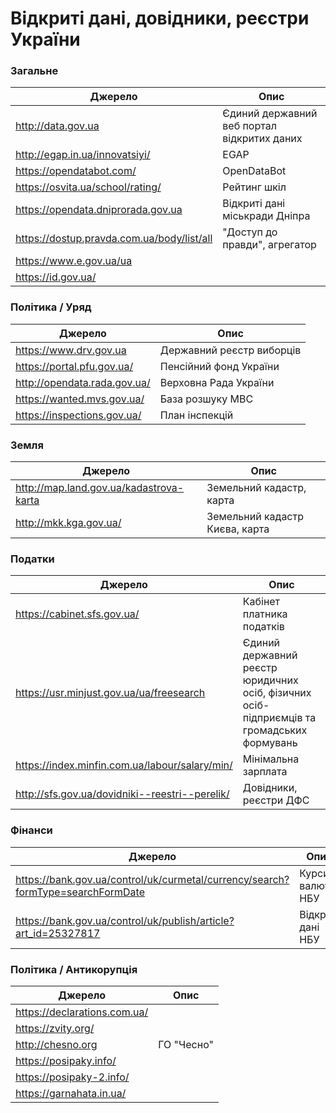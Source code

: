 # Відкриті дані, довідники, реєстри України

### Загальне

| Джерело | Опис |
|---------------------------|------------------------------------|
| http://data.gov.ua | Єдиний державний веб портал відкритих даних
| http://egap.in.ua/innovatsiyi/ | EGAP |
| https://opendatabot.com/ | OpenDataBot |
| https://osvita.ua/school/rating/ | Рейтинг шкіл |
| https://opendata.dniprorada.gov.ua | Відкриті дані міськради Дніпра |
| https://dostup.pravda.com.ua/body/list/all | "Доступ до правди", агрегатор |
| https://www.e.gov.ua/ua ||
| https://id.gov.ua/ ||

### Політика / Уряд

| Джерело | Опис |
|----|--------|
| https://www.drv.gov.ua | Державний реєстр виборців |
| https://portal.pfu.gov.ua/ | Пенсійний фонд України |
| http://opendata.rada.gov.ua/ | Верховна Рада України |
| https://wanted.mvs.gov.ua/ | База розшуку МВС |
| https://inspections.gov.ua/ | План інспекцій |

### Земля

| Джерело | Опис |
|----|--------|
| http://map.land.gov.ua/kadastrova-karta | Земельний кадастр, карта |
| http://mkk.kga.gov.ua/ | Земельний кадастр Києва, карта |

### Податки

| Джерело | Опис |
|----|--------|
| https://cabinet.sfs.gov.ua/ | Кабінет платника податків |
| https://usr.minjust.gov.ua/ua/freesearch | Єдиний державний реєстр юридичних осіб, фізичних осіб-підприємців та громадських формувань |
| https://index.minfin.com.ua/labour/salary/min/ | Мінімальна зарплата |
| http://sfs.gov.ua/dovidniki--reestri--perelik/ | Довідники, реєстри ДФС |

### Фінанси

| Джерело | Опис |
|----|--------|
| https://bank.gov.ua/control/uk/curmetal/currency/search?formType=searchFormDate | Курси валют НБУ |
| https://bank.gov.ua/control/uk/publish/article?art_id=25327817 | Відкриті дані НБУ |

### Політика / Антикорупція

| Джерело | Опис |
|----|--------|
| https://declarations.com.ua/ | |
| https://zvity.org/ | |
| http://chesno.org | ГО "Чесно" | 
| https://posipaky.info/ | |
| https://posipaky-2.info/ | |
| https://garnahata.in.ua/ | |
